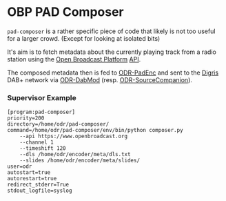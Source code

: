 # OBP PAD Composer


`pad-composer` is a rather specific piece of code that likely is not too useful for a larger crowd. (Except for
looking at isolated bits)

It's aim is to fetch metadata about the currently playing track from a radio station using the 
[Open Broadcast Platform](https://www.openbroadcast.org/) [API](https://www.openbroadcast.org/api/v1/?format=json).

The composed metadata then is fed to [ODR-PadEnc](https://github.com/Opendigitalradio/ODR-PadEnc) and sent to the
[Digris](http://digris.ch) DAB+ network via [ODR-DabMod](https://github.com/Opendigitalradio/ODR-DabMod) 
(resp. [ODR-SourceCompanion](https://github.com/Opendigitalradio/ODR-SourceCompanion)).

### Supervisor Example

    [program:pad-composer]
    priority=200
    directory=/home/odr/pad-composer/
    command=/home/odr/pad-composer/env/bin/python composer.py
        --api https://www.openbroadcast.org
        --channel 1
        --timeshift 120
        --dls /home/odr/encoder/meta/dls.txt
        --slides /home/odr/encoder/meta/slides/
    user=odr
    autostart=true
    autorestart=true
    redirect_stderr=True
    stdout_logfile=syslog


